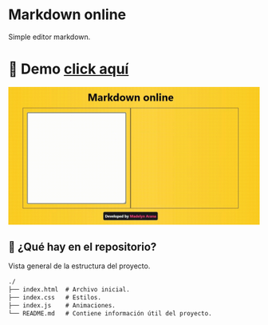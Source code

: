 # Markdown online
Simple editor markdown.

# 💜 Demo   [click aquí](https://madelynarana.github.io/codepen/002_markdown/)

<img src="https://raw.githubusercontent.com/madelynarana/assets/master/markdown/demo.gif">

## 🧐 ¿Qué hay en el repositorio?

Vista general de la estructura del proyecto.


```
./
├── index.html  # Archivo inicial.
├── index.css   # Estilos.
├── index.js    # Animaciones.
└── README.md   # Contiene información útil del proyecto.
```

